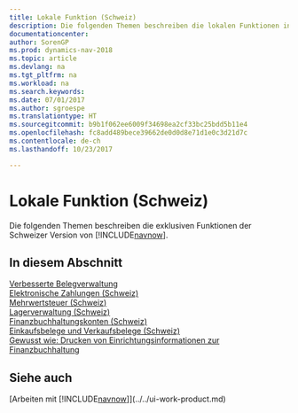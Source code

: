 ```yaml
---
title: Lokale Funktion (Schweiz)
description: Die folgenden Themen beschreiben die lokalen Funktionen in der Schweizer Version von [!INCLUDE[navnow](../../includes/navnow_md.md)].
documentationcenter: 
author: SorenGP
ms.prod: dynamics-nav-2018
ms.topic: article
ms.devlang: na
ms.tgt_pltfrm: na
ms.workload: na
ms.search.keywords: 
ms.date: 07/01/2017
ms.author: sgroespe
ms.translationtype: HT
ms.sourcegitcommit: b9b1f062ee6009f34698ea2cf33bc25bdd5b11e4
ms.openlocfilehash: fc8add489bece39662de0d0d8e71d1e0c3d21d7c
ms.contentlocale: de-ch
ms.lasthandoff: 10/23/2017

---
```

# <a name="switzerland-local-functionality"></a>Lokale Funktion (Schweiz)
Die folgenden Themen beschreiben die exklusiven Funktionen der Schweizer Version von [!INCLUDE[navnow](../../includes/navnow_md.md)].  

## <a name="in-this-section"></a>In diesem Abschnitt  
 [Verbesserte Belegverwaltung](enhanced-document-management.md)  
 [Elektronische Zahlungen (Schweiz)](swiss-electronic-payments.md)  
  [Mehrwertsteuer (Schweiz)](swiss-value-added-tax.md)  
  [Lagerverwaltung (Schweiz)](swiss-inventory-management.md)  
  [Finanzbuchhaltungskonten (Schweiz)](swiss-general-ledger-accounts.md)  
  [Einkaufsbelege und Verkaufsbelege (Schweiz)](swiss-purchase-documents-and-sales-documents.md)  
  [Gewusst wie: Drucken von Einrichtungsinformationen zur Finanzbuchhaltung](how-to-print-general-ledger-setup-information.md)

## <a name="see-also"></a>Siehe auch
[Arbeiten mit [!INCLUDE[navnow](../../includes/navnow_md.md)]](../../ui-work-product.md) 

